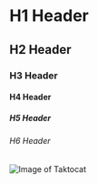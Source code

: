 # H1 Header
## H2 Header
### H3 Header
#### H4 Header
##### H5 Header
###### H6 Header

![Image of Taktocat](https://camo.githubusercontent.com/4e4e82c65cecec49f6bbe943a014a35c74a36260883036d898fe2d6ae3513a7f/68747470733a2f2f6f63746f6465782e6769746875622e636f6d2f696d616765732f79616b746f6361742e706e67)
